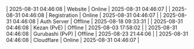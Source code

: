 | 2025-08-31 04:46:08 | Website | Online | 2025-08-31 04:46:07 |
| 2025-08-31 04:46:08 | Registration | Online | 2025-08-31 04:46:07 |
| 2025-08-31 04:46:08 | Auth Server | Offline | 2025-08-18 09:33:31 |
| 2025-08-31 04:46:08 | Kezan (PvE) | Offline | 2025-08-03 17:58:02 |
| 2025-08-31 04:46:08 | Gurubashi (PvP) | Offline | 2025-08-23 21:44:06 |
| 2025-08-31 04:46:08 | Cloudflare | Online | 2025-08-31 04:46:07 |
